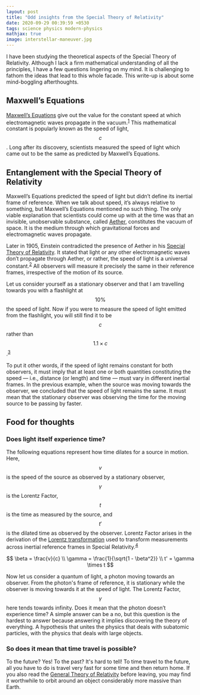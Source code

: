 ```yaml
---
layout: post
title: "Odd insights from the Special Theory of Relativity"
date: 2020-09-29 00:39:59 +0530
tags: science physics modern-physics
mathjax: true
image: interstellar-maneuver.jpg
---
```


I have been studying the theoretical aspects of the Special Theory of
Relativity. Although I lack a firm mathematical understanding of all the
principles, I have a few questions lingering on my mind. It is challenging to
fathom the ideas that lead to this whole facade. This write-up is about some
mind-boggling afterthoughts.

## Maxwell’s Equations

[Maxwell’s Equations][maxwells-equations] give out the value for the constant
speed at which electromagnetic waves propagate in the vacuum.<sup>[1][1]</sup>
This mathematical constant is popularly known as the speed of light, $$c$$. Long
after its discovery, scientists measured the speed of light which came out to be
the same as predicted by Maxwell’s Equations.

## Entanglement with the Special Theory of Relativity

Maxwell’s Equations predicted the speed of light but didn’t define its inertial
frame of reference. When we talk about speed, it’s always relative to something,
but Maxwell’s Equations mentioned no such thing. The only viable explanation
that scientists could come up with at the time was that an invisible,
unobservable substance, called [Aether][aether], constitutes the vacuum of
space. It is the medium through which gravitational forces and electromagnetic
waves propagate.

Later in 1905, Einstein contradicted the presence of Aether in his [Special
Theory of Relativity][special-relativity]. It stated that light or any other
electromagnetic waves don’t propagate through Aether, or rather, the speed of
light is a universal constant.<sup>[2][2]</sup> All observers will measure it
precisely the same in their reference frames, irrespective of the motion of its
source.

Let us consider yourself as a stationary observer and that I am travelling
towards you with a flashlight at $$10\%$$ the speed of light. Now if you were to
measure the speed of light emitted from the flashlight, you will still find it
to be $$c$$ rather than $$1.1 \times c$$.<sup>[3][3]</sup>

To put it other words, if the speed of light remains constant for both
observers, it must imply that at least one or both quantities constituting the
speed &mdash; i.e., distance (or length) and time &mdash; must vary in different
inertial frames. In the previous example, when the source was moving towards the
observer, we concluded that the speed of light remains the same. It must mean
that the stationary observer was observing the time for the moving source to be
passing by faster.

## Food for thoughts

### Does light itself experience time?

The following equations represent how time dilates for a source in motion. Here,
$$v$$ is the speed of the source as observed by a stationary observer,
$$\gamma$$ is the Lorentz Factor, $$t$$ is the time as measured by the source,
and $$t'$$ is the dilated time as observed by the observer. Lorentz Factor
arises in the derivation of the [Lorentz transformation][lorentz-transformation]
used to transform measurements across inertial reference frames in Special
Relativity.<sup>[4][4]</sup>

$$
\beta = \frac{v}{c} \\
\gamma = \frac{1}{\sqrt{1 - \beta^2}} \\
t' = \gamma \times t
$$

Now let us consider a quantum of light, a photon moving towards an observer.
From the photon's frame of reference, it is stationary while the observer is
moving towards it at the speed of light. The Lorentz Factor, $$\gamma$$ here
tends towards infinity. Does it mean that the photon doesn’t experience time? A
simple answer can be a no, but this question is the hardest to answer because
answering it implies discovering the theory of everything. A hypothesis that
unites the physics that deals with subatomic particles, with the physics that
deals with large objects.

### So does it mean that time travel is possible?

To the future? Yes! To the past? It's hard to tell! To time travel to the
future, all you have to do is travel very fast for some time and then return
home. If you also read the [General Theory of Relativity][general-relativity]
before leaving, you may find it worthwhile to orbit around an object
considerably more massive than Earth.

[maxwells-equations]: https://en.wikipedia.org/wiki/Maxwell%27s_equations
[aether]: https://en.wikipedia.org/wiki/Aether_(classical_element)
[special-relativity]: https://en.wikipedia.org/wiki/Special_relativity
[lorentz-transformation]: https://en.wikipedia.org/wiki/Lorentz_transformation
[general-relativity]: https://en.wikipedia.org/wiki/General_relativity
[1]: https://web.pa.msu.edu/courses/2000fall/phy232/lectures/emwaves/maxwell.html
[2]: https://www1.phys.vt.edu/~takeuchi/relativity/notes/section08.html
[3]: https://www.youtube.com/watch?v=CKJuC5CUMgU&t=1662s
[4]: https://en.wikipedia.org/wiki/Lorentz_factor
